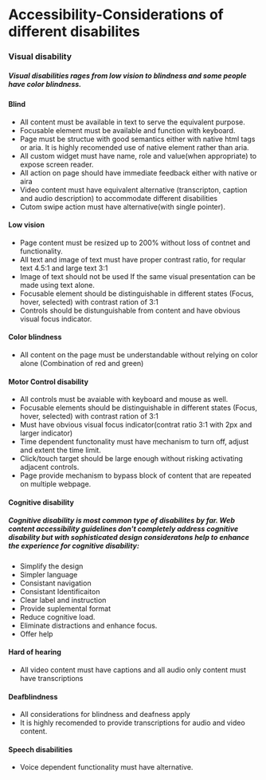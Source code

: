 # Accessibility-Considerations of different disabilites
### Visual disability
##### Visual disabilities rages from low vision to blindness and some people have color blindness.
#### Blind
* All content must be available in text to serve the equivalent purpose.
* Focusable element must be available and function with keyboard.
* Page must be structue with good semantics either with native html tags or aria. It is highly recomended use of native element rather than aria.
* All custom widget must have name, role and value(when appropriate) to expose screen reader.
* All action on page should have immediate feedback either with native or aira
* Video content must have equivalent alternative (transcripton, caption and audio description) to accommodate different disabilities
* Cutom swipe action must have alternative(with single pointer).
  
#### Low vision
* Page content must be resized up to 200% without loss of contnet and functionality.
* All text and image of text must have proper contrast ratio, for reqular text 4.5:1 and large text 3:1
* Image of text should not be used If the same visual presentation can be made using text alone.
* Focusable element should be distinguishable in different states (Focus, hover, selected) with contrast ration of 3:1
* Controls should be distunguishable from content and have obvious visual focus indicator.

#### Color blindness
* All content on the page must be understandable without relying on color alone (Combination of red and green)
  
#### Motor Control disability
* All controls must be avaiable with keyboard and mouse as well.
* Focusable elements should be distinguishable in different states (Focus, hover, selected) with contrast ration of 3:1
* Must have obvious visual focus indicator(contrat ratio 3:1 with 2px and larger indicator)
* Time dependent functonality must have mechanism to turn off, adjust and extent the time limit.
* Click/touch target should be large enough without risking activating adjacent controls.
* Page provide mechanism to bypass block of content that are repeated on multiple webpage.

#### Cognitive disability
##### Cognitive disability is most common type of disabilites by far. Web content accessibility guidelines don't completely address cognitive disability but with sophisticated design consideratons help to enhance the experience for cognitive disability:
* Simplify the design
* Simpler language
* Consistant navigation
* Consistant Identificaiton
* Clear label and instruction
* Provide suplemental format
* Reduce cognitive load.
* Eliminate distractions and enhance focus.
* Offer help

#### Hard of hearing
* All video content must have captions and all audio only content must have transcriptions

#### Deafblindness
* All considerations for blindness and deafness apply
* It is highly recomended to provide transcriptions for audio and video content.

#### Speech disabilities
* Voice dependent functionality must have alternative.
